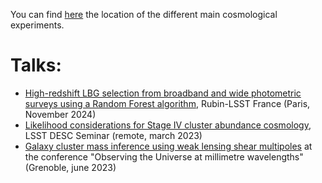 You can find [here](https://raw.githubusercontent.com/payerne/payerne.github.io/main/images/cosmo_experiment_map.png) the location of the different main cosmological experiments.

# Talks:
- [High-redshift LBG selection from broadband and wide photometric surveys using a Random Forest algorithm](), Rubin-LSST France (Paris, November 2024)
- [Likelihood considerations for Stage IV cluster abundance cosmology](), LSST DESC Seminar (remote, march 2023)
- [Galaxy cluster mass inference using weak lensing shear multipoles](https://payerne.github.io/talks/CPayerne2023_mmUniverse.pdf) at the conference "Observing the Universe at millimetre wavelengths" (Grenoble, june 2023)
